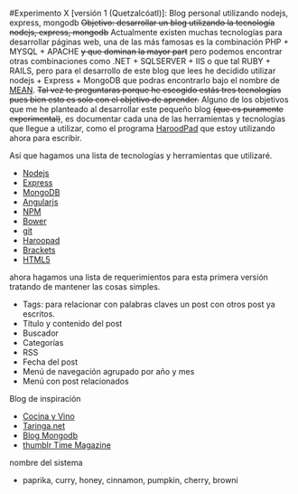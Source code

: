 #Experimento X [versión 1 (Quetzalcóatl)]: Blog personal utilizando nodejs, express, mongodb
~~Objetivo: desarrollar un blog utilizando la tecnología nodejs, express, mongodb~~
Actualmente existen muchas tecnologías para desarrollar páginas web, una de las más famosas es la combinación PHP + MYSQL + APACHE ~~y que dominan la mayor part~~ pero podemos encontrar otras combinaciones como .NET + SQLSERVER + IIS o que tal RUBY + RAILS, pero para el desarrollo de este blog que lees he decidido utilizar nodejs + Express + MongoDB que podras encontrarlo bajo el nombre de [MEAN](http://mean.io/).
~~Tal vez te preguntaras porque he escogido estás tres tecnologías pues bien esto es solo con el objetivo de aprender.~~
Alguno de los objetivos que me he planteado al desarrollar este pequeño blog ~~(que es puramente experimental)~~, es documentar cada una de las herramientas y tecnologías que llegue a utilizar, como el programa [HaroodPad](http://pad.haroopress.com) que estoy utilizando ahora para escribir.

Así que hagamos una lista de tecnologías y herramientas que utilizaré. 
- [Nodejs](http://nodejs.org)
- [Express](http://express.org)
- [MongoDB](http://mongodb.org)
- [Angularjs](http://angujarls.org)
- [NPM](http://npm.org)
- [Bower](http://bower.org)
- [git](http://git.org)
- [Haroopad](http://pad.haroopress.com)
- [Brackets](http://brackets.io)
- [HTML5](http://html5.org)

ahora hagamos una lista de requerimientos para esta primera versión tratando de mantener las cosas simples.
- Tags: para relacionar con palabras claves un post con otros post ya escritos.
- Título y contenido del post
- Buscador
- Categorías
- RSS
- Fecha del post
- Menú de navegación agrupado por año y mes
- Menú con post relacionados

Blog de inspiración
- [Cocina y Vino](http://cocinayvino.net/)
- [Taringa.net](http://www.taringa.net/post/imagenes/16112268/21-dragones-mitologicos.html)
- [Blog Mongodb](http://blog.mongodb.org)
- [thumblr Time Magazine](http://timemagazine.tumblr.com)

nombre del sistema
- paprika, curry, honey, cinnamon, pumpkin, cherry, browni

